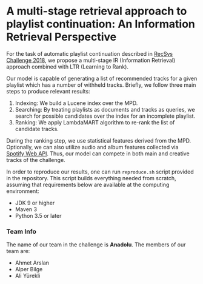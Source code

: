# A multi-stage retrieval approach to playlist continuation: An Information Retrieval Perspective

For the task of automatic playlist continuation described in [RecSys Challenge 2018](https://recsys-challenge.spotify.com), we propose a multi-stage IR (Information Retrieval) approach combined with LTR (Learning to Rank). 

Our model is capable of generating a list of recommended tracks for a given playlist which has a number of withheld tracks. Briefly, we follow three main steps to produce relevant results:
1. Indexing: We build a Lucene index over the MPD. 
2. Searching: By treating playlists as documents and tracks as queries, we search for possible candidates over the index for an incomplete playlist. 
3. Ranking: We apply LambdaMART algorithm to re-rank the list of candidate tracks. 

During the ranking step, we use statistical features derived from the MPD. Optionally, we can also utilize audio and album features collected via [Spotify Web API](https://developer.spotify.com/documentation/web-api/). Thus, our model can compete in both main and creative tracks of the challenge.

In order to reproduce our results, one can run ```reproduce.sh``` script provided in the repository. This script builds everything needed from scratch, assuming that requirements below are available at the computing environment:
* JDK 9 or higher
* Maven 3
* Python 3.5 or later

### Team Info
The name of our team in the challenge is **Anadolu**. The members of our team are:
* Ahmet Arslan
* Alper Bilge
* Ali Yürekli

